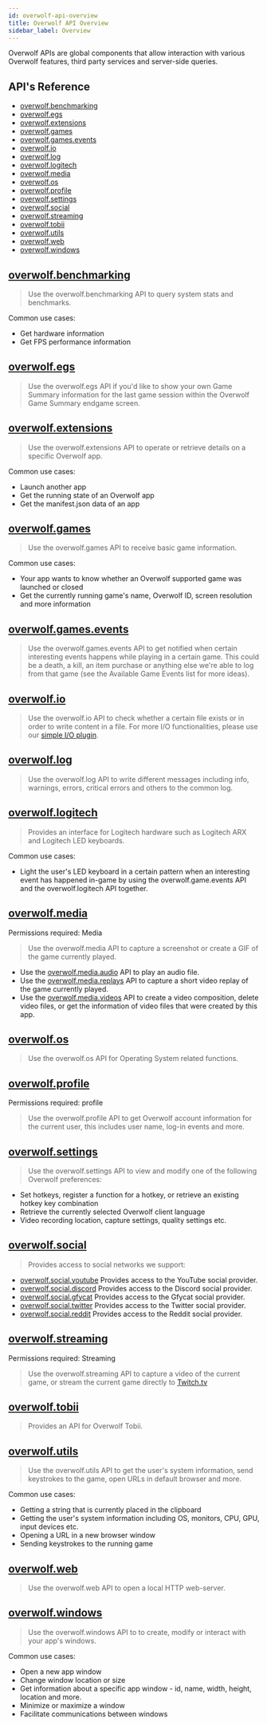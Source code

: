 ```yaml
---
id: overwolf-api-overview
title: Overwolf API Overview
sidebar_label: Overview
---
```


Overwolf APIs are global components that allow interaction with various Overwolf features, third party services and server-side queries.

## API's Reference

* [overwolf.benchmarking](#overwolfbenchmarking-docs-api-overwolf-benchmarking)
* [overwolf.egs](#overwolfegs-docs-api-overwolf-egs)
* [overwolf.extensions](#overwolfextensions-docs-api-overwolf-extensions)
* [overwolf.games](#overwolfgames-docs-api-overwolf-games)
* [overwolf.games.events](#overwolfgamesevents-docs-api-overwolf-games-events)
* [overwolf.io](#overwolfio-docs-api-overwolf-io)
* [overwolf.log](#overwolflog-docs-api-overwolf-log)
* [overwolf.logitech](#overwolflogitech-docs-api-overwolf-logitech)
* [overwolf.media](#overwolfmedia-docs-api-overwolf-media)
* [overwolf.os](#overwolfos-docs-api-overwolf-os)
* [overwolf.profile](#overwolfprofile-docs-api-overwolf-profile)
* [overwolf.settings](#overwolfsettings-docs-api-overwolf-settings)
* [overwolf.social](#overwolfsocial-docs-api-overwolf-social)
* [overwolf.streaming](#overwolfstreaming-docs-api-overwolf-streaming)
* [overwolf.tobii](#overwolftobii-docs-api-overwolf-tobii)
* [overwolf.utils](#overwolfutils-docs-api-overwolf-utils)
* [overwolf.web](#overwolfweb-docs-api-overwolf-web)
* [overwolf.windows](#overwolfwindows-docs-api-overwolf-windows)

## [overwolf.benchmarking](api/overwolf-benchmarking.md)

> Use the overwolf.benchmarking API to query system stats and benchmarks.

Common use cases:

* Get hardware information
* Get FPS performance information

## [overwolf.egs](api/overwolf-egs.md)

> Use the overwolf.egs API if you'd like to show your own Game Summary information for the last game session within the Overwolf Game Summary endgame screen.

## [overwolf.extensions](api/overwolf-extensions.md)

> Use the overwolf.extensions API to operate or retrieve details on a specific Overwolf app.

Common use cases:

* Launch another app
* Get the running state of an Overwolf app
* Get the manifest.json data of an app

## [overwolf.games](api/overwolf-games.md)

> Use the overwolf.games API to receive basic game information.

Common use cases:

* Your app wants to know whether an Overwolf supported game was launched or closed
* Get the currently running game's name, Overwolf ID, screen resolution and more information

## [overwolf.games.events](api/overwolf-games-events.md)

> Use the overwolf.games.events API to get notified when certain interesting events happens while playing in a certain game. This could be a death, a kill, an item purchase or anything else we're able to log from that game (see the Available Game Events list for more ideas).

## [overwolf.io](api/overwolf-io.md)

> Use the overwolf.io API to check whether a certain file exists or in order to write content in a file. For more I/O functionalities, please use our [simple I/O plugin](../topics/simple-io-plugin).

## [overwolf.log](api/overwolf-log.md)

> Use the overwolf.log API to write different messages including info, warnings, errors, critical errors and others to the common log.

## [overwolf.logitech](api/overwolf-logitech.md)

> Provides an interface for Logitech hardware such as Logitech ARX and Logitech LED keyboards.

Common use cases:

* Light the user's LED keyboard in a certain pattern when an interesting event has happened in-game by using the overwolf.game.events API and the overwolf.logitech API together.

## [overwolf.media](api/overwolf-media.md)

Permissions required: Media

> Use the overwolf.media API to capture a screenshot or create a GIF of the game currently played.

* Use the [overwolf.media.audio](api/overwolf-media-audio.md) API to play an audio file.
* Use the [overwolf.media.replays](api/overwolf-media-replays.md) API to capture a short video replay of the game currently played.
* Use the [overwolf.media.videos](api/overwolf-media-videos.md) API to create a video composition, delete video files, or get the information of video files that were created by this app.

## [overwolf.os](api/overwolf-os.md)

> Use the overwolf.os API for Operating System related functions.


## [overwolf.profile](api/overwolf-profile.md)

Permissions required: profile

> Use the overwolf.profile API to get Overwolf account information for the current user, this includes user name, log-in events and more.


## [overwolf.settings](api/overwolf-settings.md)

> Use the overwolf.settings API to view and modify one of the following Overwolf preferences:

* Set hotkeys, register a function for a hotkey, or retrieve an existing hotkey key combination
* Retrieve the currently selected Overwolf client language
* Video recording location, capture settings, quality settings etc.

## [overwolf.social](api/overwolf-social.md)

> Provides access to social networks we support:

* [overwolf.social.youtube](api/overwolf-social-youtube.md) Provides access to the YouTube social provider.
* [overwolf.social.discord](api/overwolf-social-discord.md) Provides access to the Discord social provider.
* [overwolf.social.gfycat](api/overwolf-social-gfycat.md) Provides access to the Gfycat social provider.
* [overwolf.social.twitter](api/overwolf-social-twitter.md) Provides access to the Twitter social provider.
* [overwolf.social.reddit](api/overwolf-social-reddit.md) Provides access to the Reddit social provider.


## [overwolf.streaming](api/overwolf-streaming.md)

Permissions required: Streaming

> Use the overwolf.streaming API to capture a video of the current game, or stream the current game directly to [Twitch.tv](https://www.twitch.tv/)

## [overwolf.tobii](api/overwolf-tobii.md)

> Provides an API for Overwolf Tobii.

## [overwolf.utils](api/overwolf-utils.md)

> Use the overwolf.utils API to get the user's system information, send keystrokes to the game, open URLs in default browser and more.

Common use cases:

* Getting a string that is currently placed in the clipboard
* Getting the user's system information including OS, monitors, CPU, GPU, input devices etc.
* Opening a URL in a new browser window
* Sending keystrokes to the running game


## [overwolf.web](api/overwolf-web.md)

> Use the overwolf.web API to open a local HTTP web-server.

## [overwolf.windows](api/overwolf-windows.md)

> Use the overwolf.windows API to to create, modify or interact with your app's windows.

Common use cases:

* Open a new app window
* Change window location or size
* Get information about a specific app window - id, name, width, height, location and more.
* Minimize or maximize a window
* Facilitate communications between windows
